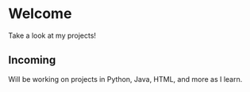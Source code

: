 # Welcome

Take a look at my projects! 

## Incoming

Will be working on projects in Python, Java, HTML, and more as I learn. 
